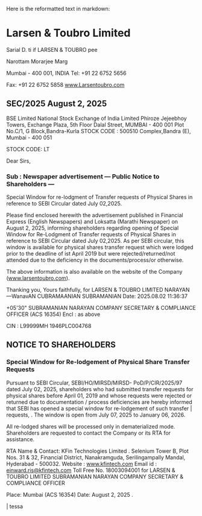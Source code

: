 Here is the reformatted text in markdown:

# Larsen & Toubro Limited

Sarial D. ti if
LARSEN & TOUBRO pee

Narottam Morarjee Marg

Mumbai - 400 001, INDIA
Tel: +91 22 6752 5656

Fax: +91 22 6752 5858
www.Larsentoubro.com

## SEC/2025 August 2, 2025

BSE Limited National Stock Exchange of India Limited
Phiroze Jejeebhoy Towers, Exchange Plaza, 5th Floor
Dalal Street, MUMBAI - 400 001 Plot No.C/1, G Block,Bandra-Kurla
STOCK CODE : 500510 Complex,Bandra (E), Mumbai - 400 051

STOCK CODE: LT

Dear Sirs,

### Sub : Newspaper advertisement — Public Notice to Shareholders —

Special Window for re-lodgment of Transfer requests of Physical
Shares in reference to SEBI Circular dated July 02,2025.

Please find enclosed herewith the advertisement published in Financial Express
(English Newspapers) and Loksatta (Marathi Newspaper) on August 2, 2025,
informing shareholders regarding opening of Special Window for Re-Lodgment of
Transfer requests of Physical Shares in reference to SEBI Circular dated July
02,2025. As per SEBI circular, this window is available for physical shares transfer
request which were lodged prior to the deadline of ist April 2019 but were
rejected/returned/not attended due to the deficiency in the documents/process/or
otherwise.

The above information is also available on the website of the Company
(www.larsentoubro.com).

Thanking you,
Yours faithfully,
for LARSEN & TOUBRO LIMITED
NARAYAN —WanavAN CUBRAMAANIAN
SUBRAMANIAN Date: 2025.08.02 11:36:37

+05'30"
SUBRAMANIAN NARAYAN
COMPANY SECRETARY &
COMPLIANCE OFFICER
(ACS 16354)
Encl : as above

CIN : L99999MH 1946PLC004768

## NOTICE TO SHAREHOLDERS

### Special Window for Re-lodgement of Physical Share Transfer Requests

Pursuant to SEBI Circular, SEBI/HO/MIRSD/MIRSD-
PoD/P/CIR/2025/97 dated July 02, 2025, shareholders
who had submitted transfer requests for physical
shares before April 01, 2019 and whose requests were
rejected or returned due to documentation / process
deficiencies are hereby informed that SEBI has opened
a special window for re-lodgement of such transfer |
requests,
. The window is open from July 07, 2025 to January 06,
2026.

All re-lodged shares will be processed only in
dematerialized mode. Shareholders are requested to
contact the Company or its RTA for assistance.

RTA Name & Contact:
KFin Technologies Limited .
Selenium Tower B, Plot Nos. 31 & 32, Financial District,
Nanakramguda, Serilingampally Mandal,
Hyderabad - 500032. Website : www.kfintech.com
Email id : einward.ris@kfintech.com
Toll Free No. 18003094001
for LARSEN & TOUBRO LIMITED
SUBRAMANIAN NARAYAN
COMPANY SECRETARY & COMPLIANCE OFFICER

Place: Mumbai (ACS 16354)
Date: August 2, 2025 .

| tessa